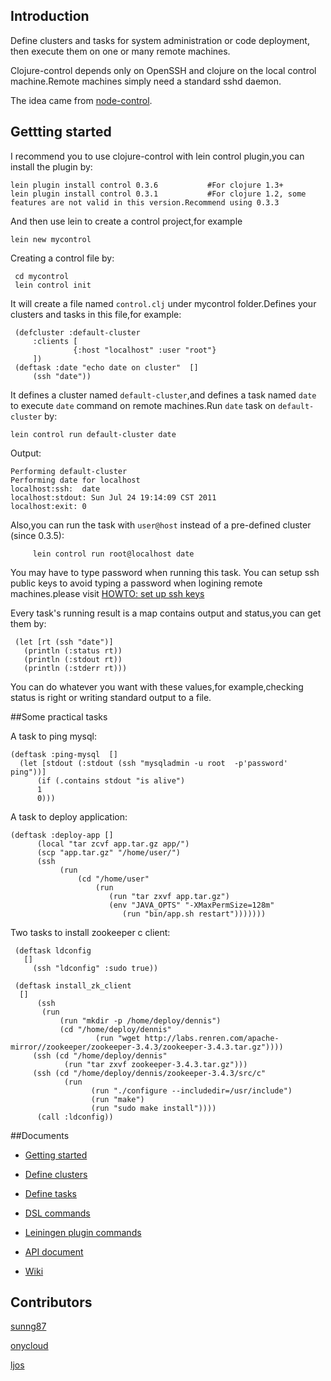 ## Introduction

Define clusters and tasks for system administration or code deployment, then execute them on one or many remote machines.

Clojure-control depends only on OpenSSH and clojure on the local control machine.Remote machines simply need a standard sshd daemon.

The idea came from [node-control](https://github.com/tsmith/node-control).

## Gettting started
I recommend you to use clojure-control with lein control plugin,you can install the plugin by:

    lein plugin install control 0.3.6           #For clojure 1.3+
    lein plugin install control 0.3.1           #For clojure 1.2, some features are not valid in this version.Recommend using 0.3.3

And then use lein to create a control project,for example

    lein new mycontrol

Creating a control file by:

     cd mycontrol
     lein control init

It will create a file named `control.clj` under mycontrol folder.Defines your clusters and tasks in this file,for example:
    
     (defcluster :default-cluster
         :clients [
                  {:host "localhost" :user "root"}
         ])
     (deftask :date "echo date on cluster"  []
         (ssh "date"))

It defines a cluster named `default-cluster`,and defines a task named `date` to execute `date` command on remote machines.Run `date` task on `default-cluster` by:

    lein control run default-cluster date

Output:

    Performing default-cluster
    Performing date for localhost
    localhost:ssh:  date
    localhost:stdout: Sun Jul 24 19:14:09 CST 2011
    localhost:exit: 0

Also,you can run the task with `user@host` instead of a pre-defined cluster (since 0.3.5):
		 
		 lein control run root@localhost date

You may have to type password when running this task. You can setup ssh public keys to avoid typing a password when logining remote machines.please visit [HOWTO: set up ssh keys](http://pkeck.myweb.uga.edu/ssh/)

Every task's running result is a map contains output and status,you can get them by:

     (let [rt (ssh "date")]
       (println (:status rt))
       (println (:stdout rt))
       (println (:stderr rt)))

You can do whatever you want with these values,for example,checking status is right or writing standard output to a file.

##Some practical tasks

A task to ping mysql:

	(deftask :ping-mysql  []
	  (let [stdout (:stdout (ssh "mysqladmin -u root  -p'password' ping"))]
	      (if (.contains stdout "is alive")
      	  1
		  0)))

A task to deploy application:

    (deftask :deploy-app []
          (local "tar zcvf app.tar.gz app/")
          (scp "app.tar.gz" "/home/user/")
          (ssh
               (run 
                   (cd "/home/user"
    				   (run
	    			      (run "tar zxvf app.tar.gz")
       	    			  (env "JAVA_OPTS" "-XMaxPermSize=128m"
                             (run "bin/app.sh restart")))))))

Two tasks to install zookeeper c client:

     (deftask ldconfig
	   []
	     (ssh "ldconfig" :sudo true))

	 (deftask install_zk_client
	  []
	      (ssh
		   (run
		       (run "mkdir -p /home/deploy/dennis")
			   (cd "/home/deploy/dennis"
			           (run "wget http://labs.renren.com/apache-mirror//zookeeper/zookeeper-3.4.3/zookeeper-3.4.3.tar.gz"))))
	     (ssh (cd "/home/deploy/dennis"
	            (run "tar zxvf zookeeper-3.4.3.tar.gz")))
         (ssh (cd "/home/deploy/dennis/zookeeper-3.4.3/src/c"
		        (run
		              (run "./configure --includedir=/usr/include")
		              (run "make")
		              (run "sudo make install"))))
		  (call :ldconfig))

##Documents

* [Getting started](wiki/Getting-started)
* [Define clusters](wiki/Define-clusters)
* [Define tasks](wiki/Define-tasks)
* [DSL commands](wiki/commands)
* [Leiningen plugin commands](wiki/Leiningen-plugin-commands)
* [API document](http://fnil.net/clojure-control/)


* [Wiki](https://github.com/killme2008/clojure-control/wiki)

## Contributors

[sunng87](https://github.com/sunng87)  

[onycloud](https://github.com/onycloud/) 

[ljos](https://github.com/ljos)






